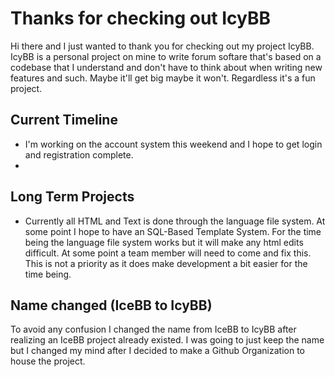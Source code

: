 # Thanks for checking out IcyBB
Hi there and I just wanted to thank you for checking out my project IcyBB. IcyBB is a personal project on mine to write forum softare that's based on a codebase that I understand and don't have to think about when writing new features and such. Maybe it'll get big maybe it won't. Regardless it's a fun project.

## Current Timeline
* I'm working on the account system this weekend and I hope to get login and registration complete.
* 

## Long Term Projects
* Currently all HTML and Text is done through the language file system. At some point I hope to have an SQL-Based Template System. For the time being the language file system works but it will make any html edits difficult. At some point a team member will need to come and fix this. This is not a priority as it does make development a bit easier for the time being.

## Name changed (IceBB to IcyBB)
To avoid any confusion I changed the name from IceBB to IcyBB after realizing an IceBB project already existed. I was going to just keep the name but I changed my mind after I decided to make a Github Organization to house the project.
